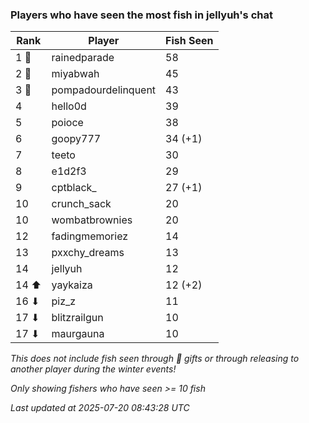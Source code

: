 ### Players who have seen the most fish in jellyuh's chat
| Rank | Player | Fish Seen |
|------|--------|-----------|
| 1 🥇  | rainedparade  | 58 |
| 2 🥈  | miyabwah  | 45 |
| 3 🥉  | pompadourdelinquent  | 43 |
| 4  | hello0d  | 39 |
| 5  | poioce  | 38 |
| 6  | goopy777  | 34 (+1) |
| 7  | teeto  | 30 |
| 8  | e1d2f3  | 29 |
| 9  | cptblack_  | 27 (+1) |
| 10  | crunch_sack  | 20 |
| 10  | wombatbrownies  | 20 |
| 12  | fadingmemoriez  | 14 |
| 13  | pxxchy_dreams  | 13 |
| 14  | jellyuh  | 12 |
| 14 ⬆ | yaykaiza  | 12 (+2) |
| 16 ⬇ | piz_z  | 11 |
| 17 ⬇ | blitzrailgun  | 10 |
| 17 ⬇ | maurgauna  | 10 |

_This does not include fish seen through 🎁 gifts or through releasing to another player during the winter events!_

_Only showing fishers who have seen >= 10 fish_

_Last updated at 2025-07-20 08:43:28 UTC_